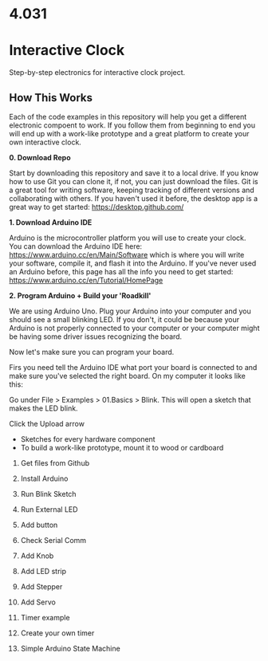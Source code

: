 # 4.031

# Interactive Clock

Step-by-step electronics for interactive clock project.

## How This Works

Each of the code examples in this repository will help you get a different electronic compoent to work. If you follow them from beginning to end you will end up with a work-like prototype and a great platform to create your own interactive clock.

**0. Download Repo**

Start by downloading this repository and save it to a local drive. If you know how to use Git you can clone it, if not, you can just download the files. Git is a great tool for writing software, keeping tracking of different versions and collaborating with others. If you haven't used it before, the desktop app is a great way to get started: https://desktop.github.com/

**1. Download Arduino IDE**

Arduino is the microcontroller platform you will use to create your clock. You can download the Arduino IDE here: https://www.arduino.cc/en/Main/Software which is where you will write your software, compile it, and flash it into the Arduino. If you've never used an Arduino before, this page has all the info you need to get started: https://www.arduino.cc/en/Tutorial/HomePage

**2. Program Arduino + Build your 'Roadkill'**

We are using Arduino Uno. Plug your Arduino into your computer and you should see a small blinking LED. If you don't, it could be because your Arduino is not properly connected to your computer or your computer might be having some driver issues recognizing the board.

Now let's make sure you can program your board.

Firs you need tell the Arduino IDE what port your board is connected to and make sure you've selected the right board. On my computer it looks like this:

Go under File > Examples > 01.Basics > Blink. This will open a sketch that makes the LED blink.

Click the Upload arrow

- Sketches for every hardware component
- To build a work-like prototype, mount it to wood or cardboard

1. Get files from Github
2. Install Arduino
3. Run Blink Sketch
4. Run External LED
5. Add button
6. Check Serial Comm
7. Add Knob
8. Add LED strip
9. Add Stepper
10. Add Servo

11. Timer example
12. Create your own timer

13. Simple Arduino State Machine

